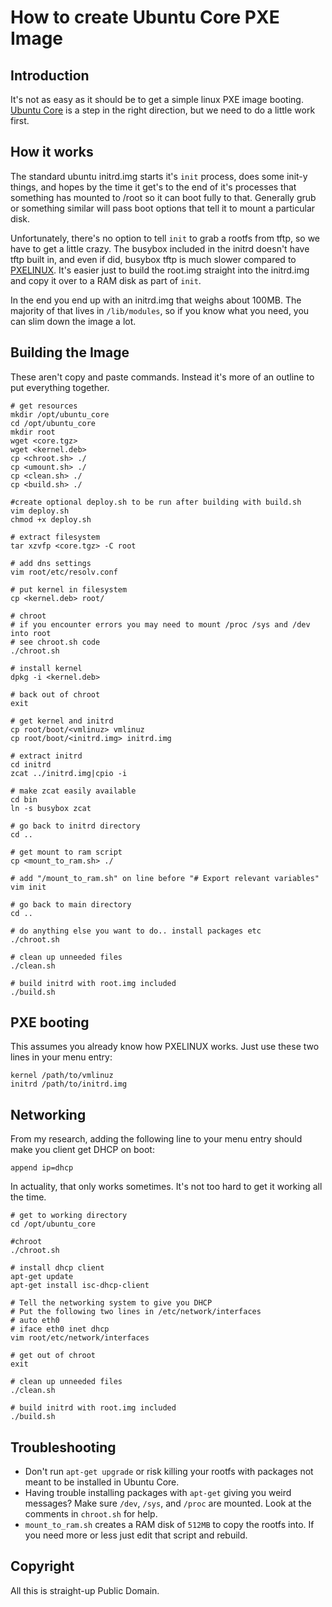 # How to create Ubuntu Core PXE Image

## Introduction

It's not as easy as it should be to get a simple linux PXE image booting. [Ubuntu Core](https://wiki.ubuntu.com/Core) is a step in the right direction, but we need to do a little work first.

## How it works

The standard ubuntu initrd.img starts it's `init` process, does some init-y things, and hopes by the time it get's to the end of it's processes that something has mounted to /root so it can boot fully to that. Generally grub or something similar will pass boot options that tell it to mount a particular disk.

Unfortunately, there's no option to tell `init` to grab a rootfs from tftp, so we have to get a little crazy. The busybox included in the initrd doesn't have tftp built in, and even if did, busybox tftp is much slower compared to [PXELINUX](http://www.syslinux.org/wiki/index.php/PXELINUX). It's easier just to build the root.img straight into the initrd.img and copy it over to a RAM disk as part of `init`. 

In the end you end up with an initrd.img that weighs about 100MB. The majority of that lives in `/lib/modules`, so if you know what you need, you can slim down the image a lot.

## Building the Image

These aren't copy and paste commands. Instead it's more of an outline to put everything together.


    # get resources
    mkdir /opt/ubuntu_core
    cd /opt/ubuntu_core
    mkdir root
    wget <core.tgz>
    wget <kernel.deb>
    cp <chroot.sh> ./
    cp <umount.sh> ./
    cp <clean.sh> ./
    cp <build.sh> ./

    #create optional deploy.sh to be run after building with build.sh
    vim deploy.sh
    chmod +x deploy.sh

    # extract filesystem
    tar xzvfp <core.tgz> -C root

    # add dns settings
    vim root/etc/resolv.conf

    # put kernel in filesystem
    cp <kernel.deb> root/

    # chroot
    # if you encounter errors you may need to mount /proc /sys and /dev into root
    # see chroot.sh code
    ./chroot.sh

    # install kernel
    dpkg -i <kernel.deb>

    # back out of chroot
    exit

    # get kernel and initrd
    cp root/boot/<vmlinuz> vmlinuz
    cp root/boot/<initrd.img> initrd.img

    # extract initrd
    cd initrd
    zcat ../initrd.img|cpio -i

    # make zcat easily available
    cd bin
    ln -s busybox zcat

    # go back to initrd directory
    cd ..

    # get mount to ram script
    cp <mount_to_ram.sh> ./

    # add "/mount_to_ram.sh" on line before "# Export relevant variables"
    vim init

    # go back to main directory
    cd ..

    # do anything else you want to do.. install packages etc
    ./chroot.sh

    # clean up unneeded files
    ./clean.sh

    # build initrd with root.img included
    ./build.sh

## PXE booting

This assumes you already know how PXELINUX works. Just use these two lines in your menu entry:

    kernel /path/to/vmlinuz
    initrd /path/to/initrd.img

## Networking

From my research, adding the following line to your menu entry should make you client get DHCP on boot:

    append ip=dhcp

In actuality, that only works sometimes. It's not too hard to get it working all the time.

    # get to working directory
    cd /opt/ubuntu_core

    #chroot
    ./chroot.sh

    # install dhcp client
    apt-get update
    apt-get install isc-dhcp-client

    # Tell the networking system to give you DHCP
    # Put the following two lines in /etc/network/interfaces
    # auto eth0
    # iface eth0 inet dhcp
    vim root/etc/network/interfaces

    # get out of chroot
    exit

    # clean up unneeded files
    ./clean.sh

    # build initrd with root.img included
    ./build.sh


## Troubleshooting

* Don't run `apt-get upgrade` or risk killing your rootfs with packages not meant to be installed in Ubuntu Core.
* Having trouble installing packages with `apt-get` giving you weird messages? Make sure `/dev`, `/sys`, and `/proc` are mounted. Look at the comments in `chroot.sh` for help.
* `mount_to_ram.sh` creates a RAM disk of `512MB` to copy the rootfs into. If you need more or less just edit that script and rebuild.

## Copyright

All this is straight-up Public Domain.
